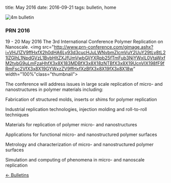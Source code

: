 title: May 2016
date: 2016-09-21 
tags: bulletin, home


![4m bulletin](/4m-association/images/4mbulletin168.png)

###  PRN 2016

19 - 20 May 2016
The 3rd International Conference Polymer Replication on Nanoscale. 
<img src="http://www.prn-conference.com/gimage.ashx?i=VHJ1ZV9ffHxfX2h0dHA6Ly93d3cucHJuLWNvbmZlcmVuY2UuY29tLy8tL21lZGlhL1NpdGVzL1BvbHltZXJfUmVwbGljYXRpb25fTmFub3NjYWxlL0VtaWxfM2tvbG9uLmFzaHhfX3x8X183MDBfX3x8X18zNTBfX3x8X19UcnVlX198fF9fRmFsc2VfX3x8X19GYWxzZV9ffHxfXzBfX3x8X19fX3x8X18w" width="100%"class="thumbnail">

The conference will address issues in large scale replication of micro- and nanostructures in polymer materials including:

Fabrication of structured molds, inserts or shims for polymer replication

Industrial replication technologies, injection molding and roll-to-roll techniques

Materials for replication of polymer micro- and nanostructures

Applications for functional micro- and nanostructured polymer surfaces

Metrology and characterization of micro- and nanostructured polymer surfaces

Simulation and computing of phenomena in micro- and nanoscale replication

[&larr; Bulletins](/4m-association/bulletin/index.html)